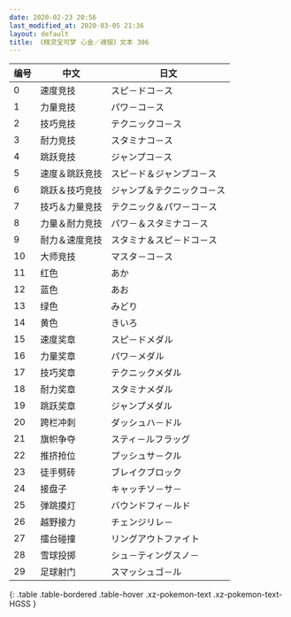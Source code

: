 ```yaml
---
date: 2020-02-23 20:56
last_modified_at: 2020-03-05 21:36
layout: default
title: 《精灵宝可梦 心金／魂银》文本 306
---
```

| 编号 | 中文 | 日文 |
| ---- | ---- | ---- |
| 0 | 速度竞技 | スピ－ドコ－ス |
| 1 | 力量竞技 | パワ－コ－ス |
| 2 | 技巧竞技 | テクニックコ－ス |
| 3 | 耐力竞技 | スタミナコ－ス |
| 4 | 跳跃竞技 | ジャンプコ－ス |
| 5 | 速度＆跳跃竞技 | スピ－ド＆ジャンプコ－ス |
| 6 | 跳跃＆技巧竞技 | ジャンプ＆テクニックコ－ス |
| 7 | 技巧＆力量竞技 | テクニック＆パワ－コ－ス |
| 8 | 力量＆耐力竞技 | パワ－＆スタミナコ－ス |
| 9 | 耐力＆速度竞技 | スタミナ＆スピ－ドコ－ス |
| 10 | 大师竞技 | マスタ－コ－ス |
| 11 | 红色 | あか |
| 12 | 蓝色 | あお |
| 13 | 绿色 | みどり |
| 14 | 黄色 | きいろ |
| 15 | 速度奖章 | スピ－ドメダル |
| 16 | 力量奖章 | パワ－メダル |
| 17 | 技巧奖章 | テクニックメダル |
| 18 | 耐力奖章 | スタミナメダル |
| 19 | 跳跃奖章 | ジャンプメダル |
| 20 | 跨栏冲刺 | ダッシュハ－ドル |
| 21 | 旗帜争夺 | スティ－ルフラッグ |
| 22 | 推挤抢位 | プッシュサ－クル |
| 23 | 徒手劈砖 | ブレイクブロック |
| 24 | 接盘子 | キャッチソ－サ－ |
| 25 | 弹跳摸灯 | バウンドフィ－ルド |
| 26 | 越野接力 | チェンジリレ－ |
| 27 | 擂台碰撞 | リングアウトファイト |
| 28 | 雪球投掷 | シュ－ティングスノ－ |
| 29 | 足球射门 | スマッシュゴ－ル |
{: .table .table-bordered .table-hover .xz-pokemon-text .xz-pokemon-text-HGSS }